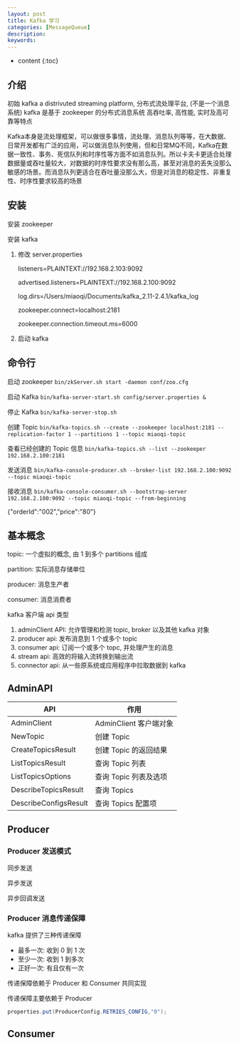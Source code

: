 ```yaml
---
layout: post
title: Kafka 学习
categories: [MessageQueue]
description: 
keywords: 
---
```



* content
{:toc}






## 介绍

初始 kafka
a distrivuted streaming platform, 分布式流处理平台, (不是一个消息系统)
kafka 是基于 zookeeper 的分布式消息系统
高吞吐率, 高性能, 实时及高可靠等特点

Kafka本身是流处理框架，可以做很多事情，流处理、消息队列等等，在大数据、日常开发都有广泛的应用，可以做消息队列使用，但和日常MQ不同，Kafka在数据一致性、事务、死信队列和时序性等方面不如消息队列。所以卡夫卡更适合处理数据量或吞吐量较大，对数据的时序性要求没有那么高，甚至对消息的丢失没那么敏感的场景。而消息队列更适合在吞吐量没那么大，但是对消息的稳定性、非重复性、时序性要求较高的场景



## 安装

安装 zookeeper

安装 kafka

1.  修改 server.properties

    listeners=PLAINTEXT://192.168.2.103:9092

    advertised.listeners=PLAINTEXT://192.168.2.100:9092

    log.dirs=/Users/miaoqi/Documents/kafka_2.11-2.4.1/kafka_log

    zookeeper.connect=localhost:2181

    zookeeper.connection.timeout.ms=6000

2.  启动 kafka



## 命令行

启动 zookeeper
`bin/zkServer.sh start -daemon conf/zoo.cfg`

启动 Kafka
`bin/kafka-server-start.sh config/server.properties &`

停止 Kafka
`bin/kafka-server-stop.sh`

创建 Topic
`bin/kafka-topics.sh --create --zookeeper localhost:2181 --replication-factor 1 --partitions 1 --topic miaoqi-topic`

查看已经创建的 Topic 信息
`bin/kafka-topics.sh --list --zookeeper 192.168.2.100:2181`

发送消息
`bin/kafka-console-producer.sh --broker-list 192.168.2.100:9092 --topic miaoqi-topic`

接收消息
`bin/kafka-console-consumer.sh --bootstrap-server 192.168.2.100:9092 --topic miaoqi-topic --from-beginning`


{"orderId":"002","price":"80"}



## 基本概念

topic: 一个虚拟的概念, 由 1 到多个 partitions 组成

partition: 实际消息存储单位

producer: 消息生产者

consumer: 消息消费者


kafka 客户端 api 类型

1. adminClient API: 允许管理和检测 topic, broker 以及其他 kafka 对象
2. producer api: 发布消息到 1 个或多个 topic
3. consumer api: 订阅一个或多个 topc, 并处理产生的消息
4. stream api: 高效的将输入流转换到输出流
5. connector api: 从一些原系统或应用程序中拉取数据到 kafka



## AdminAPI

| API                   | 作用                   |
| --------------------- | ---------------------- |
| AdminClient           | AdminClient 客户端对象 |
| NewTopic              | 创建 Topic             |
| CreateTopicsResult    | 创建 Topic 的返回结果  |
| ListTopicsResult      | 查询 Topic 列表        |
| ListTopicsOptions     | 查询 Topic 列表及选项  |
| DescribeTopicsResult  | 查询 Topics            |
| DescribeConfigsResult | 查询 Topics 配置项     |



## Producer

### Producer 发送模式

同步发送

异步发送

异步回调发送



### Producer 消息传递保障

kafka 提供了三种传递保障

*   最多一次: 收到 0 到 1 次
*   至少一次: 收到 1 到多次
*   正好一次: 有且仅有一次

传递保障依赖于 Producer 和 Consumer 共同实现

传递保障主要依赖于 Producer

```java
properties.put(ProducerConfig.RETRIES_CONFIG,"0");
```



## Consumer

